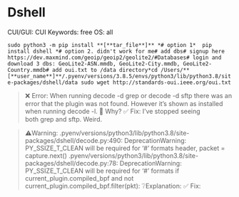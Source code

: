 # Dshell

CUI/GUI: CUI
Keywords: free
OS: all

`sudo python3 -m pip install **[**tar_file**]** *# option 1* 
pip install dshell *# option 2. didn't work for me# add dbs# signup here https://dev.maxmind.com/geoip/geoip2/geolite2/#Databases# login and download 3 dbs: GeoLite2-ASN.mmdb, GeoLite2-City.mmdb, GeoLite2-Country.mmdb# add oui.txt to /data directory*cd /Users/**[**user_name**]**/.pyenv/versions/3.8.5/envs/python3/lib/python3.8/site-packages/dshell/data
sudo wget http://standards-oui.ieee.org/oui.txt`

> ❌ Error: When running decode -d grep or decode -d sftp there was an error that the plugin was not found. However it’s shown as installed when running decode -l. 🤔 Why? ✅ Fix: I’ve stopped seeing both grep and sftp. Weird.

> ⚠️Warning: .pyenv/versions/python3/lib/python3.8/site-packages/dshell/decode.py:490: DeprecationWarning: PY_SSIZE_T_CLEAN will be required for ‘#’ formats header, packet = capture.next() .pyenv/versions/python3/lib/python3.8/site-packages/dshell/decode.py:78: DeprecationWarning: PY_SSIZE_T_CLEAN will be required for ‘#’ formats if current_plugin.compiled_bpf and not current_plugin.compiled_bpf.filter(pkt): ❔Explanation: ✅ Fix: